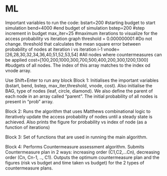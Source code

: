# ML

Important variables to run the code:
bstart=200 #starting budget to start simulation
bend=4000 #end budget of simulation
bstep=200 #step increment in budget
max_iter=25 #maximum iterations to visualize for the access probability vs iteration graph
threshold = 0.000000001 #Do not change. threshold that calculates the mean square error between probability of nodes at iteration i vs iteration i-1 
vnode=[26,28,30,32,34,36,40,51,52,53,54] #All nodes where countermeasures can be applied
cost=[100,200,1000,300,700,500,400,200,300,1200,1300] #budgets of all nodes. The index of this array matches to the index od vnode array.

Use Shift+Enter to run any block
Block 1:
Initialises the important variables (bstart, bend, bstep, max_iter,threshold, vnode, cost). Also initialise the BAG, type of nodes (leaf, circle, diamond). We also define the parent of each node in an array called “parent”. The initial probability of all nodes is present in “prob” array.

Block 2:
Runs the algorithm that uses Matthews combinational logic to iteratively update the access probability of nodes until a steady state is achieved. Also prints the figure for probability vs index of node (as a function of iterations)

Block 3:
Set of functions that are used in running the main algorithm.

Block 4:
Performs Countermeasure assessment algorithm. Submits Countermeasure plan in 2 ways: increasing order (C1,C2,…Cn), decreasing order (Cn, Cn-1, .., C1). Outputs the optimum countermeasure plan and the figures (risk vs budget and time taken vs budget) for the 2 types of countermeasure plans.
